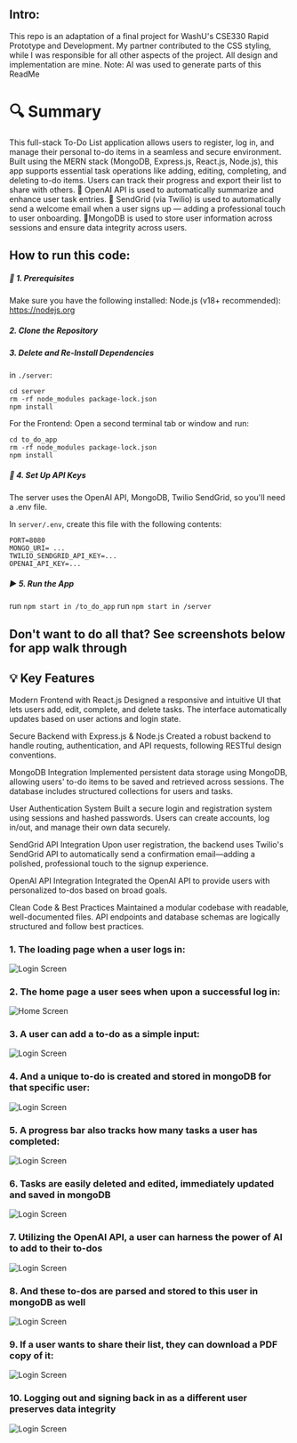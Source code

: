 ## Intro:
This repo is an adaptation of a final project for WashU's CSE330 Rapid Prototype and Development. My partner contributed to the CSS styling, while I was responsible for all other aspects of the project. All design and implementation are mine. Note: AI was used to generate parts of this ReadMe

#  🔍 Summary
This full-stack To-Do List application allows users to register, log in, and manage their personal to-do items in a seamless and secure environment. Built using the MERN stack (MongoDB, Express.js, React.js, Node.js), this app supports essential task operations like adding, editing, completing, and deleting to-do items. Users can track their progress and export their list to share with others. 
🤖 OpenAI API is used to automatically summarize and enhance user task entries.
📧 SendGrid (via Twilio) is used to automatically send a welcome email when a user signs up — adding a professional touch to user onboarding.
🧾MongoDB is used to store user information across sessions and ensure data integrity across users.

## How to run this code:
##### 🧾 1. Prerequisites
Make sure you have the following installed:
Node.js (v18+ recommended): https://nodejs.org

##### 2. Clone the Repository
##### 3. Delete and Re-Install Dependencies
in ```./server```:
```
cd server
rm -rf node_modules package-lock.json
npm install
```
For the Frontend:
Open a second terminal tab or window and run:
```
cd to_do_app
rm -rf node_modules package-lock.json
npm install
```
##### 🔐 4. Set Up API Keys
The server uses the OpenAI API, MongoDB, Twilio SendGrid, so you'll need a .env file.

In ```server/.env```, create this file with the following contents:
```
PORT=8080
MONGO_URI= ...
TWILIO_SENDGRID_API_KEY=...
OPENAI_API_KEY=...
```

##### ▶️ 5. Run the App
run ```npm start in /to_do_app```
run ```npm start in /server```

## Don't want to do all that? See screenshots below for app walk through

## 💡 Key Features
Modern Frontend with React.js
Designed a responsive and intuitive UI that lets users add, edit, complete, and delete tasks. The interface automatically updates based on user actions and login state.

Secure Backend with Express.js & Node.js
Created a robust backend to handle routing, authentication, and API requests, following RESTful design conventions.

MongoDB Integration
Implemented persistent data storage using MongoDB, allowing users' to-do items to be saved and retrieved across sessions. The database includes structured collections for users and tasks.

User Authentication System
Built a secure login and registration system using sessions and hashed passwords. Users can create accounts, log in/out, and manage their own data securely.

SendGrid API Integration
Upon user registration, the backend uses Twilio's SendGrid API to automatically send a confirmation email—adding a polished, professional touch to the signup experience.

OpenAI API Integration
Integrated the OpenAI API to provide users with personalized to-dos based on broad goals.

Clean Code & Best Practices
Maintained a modular codebase with readable, well-documented files. API endpoints and database schemas are logically structured and follow best practices.

### 1. The loading page when a user logs in:
![Login Screen](/images/login.png)

### 2. The home page a user sees when upon a successful log in:
![Home Screen](/images/home.png)

### 3. A user can add a to-do as a simple input:
![Login Screen](/images/walgreens_before.png)

### 4. And a unique to-do is created and stored in mongoDB for that specific user:
![Login Screen](/images/walgreens_after.png)

### 5. A progress bar also tracks how many tasks a user has completed:
![Login Screen](/images/progress.png)

### 6. Tasks are easily deleted and edited, immediately updated and saved in mongoDB
![Login Screen](/images/edit.png)

### 7. Utilizing the OpenAI API, a user can harness the power of AI to add to their to-dos
![Login Screen](/images/AI_before.png)

### 8. And these to-dos are parsed and stored to this user in mongoDB as well
![Login Screen](/images/AI_after.png)

### 9. If a user wants to share their list, they can download a PDF copy of it:
![Login Screen](/images/PDF.png)

### 10. Logging out and signing back in as a different user preserves data integrity
![Login Screen](/images/Unique.png)
